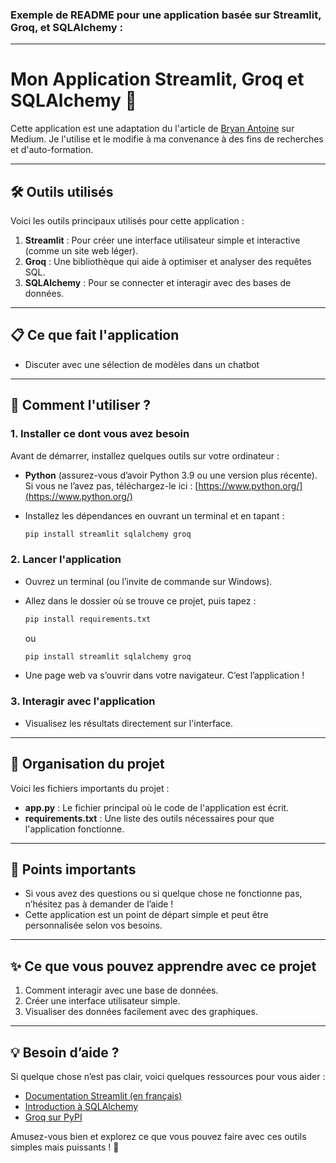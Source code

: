 ### Exemple de README pour une application basée sur **Streamlit**, **Groq**, et **SQLAlchemy** :

---

# **Mon Application Streamlit, Groq et SQLAlchemy 🚀**

Cette application est une adaptation du l'article de [Bryan Antoine](https://medium.com/@b.antoine.se/building-a-custom-chatbot-a-streamlit-guide-to-ai-conversations-4ef524f0ea3f) sur Medium. Je l'utilise et le modifie à ma convenance à des fins de recherches et d'auto-formation.

---

## **🛠 Outils utilisés**
Voici les outils principaux utilisés pour cette application :
1. **Streamlit** : Pour créer une interface utilisateur simple et interactive (comme un site web léger).
2. **Groq** : Une bibliothèque qui aide à optimiser et analyser des requêtes SQL.
3. **SQLAlchemy** : Pour se connecter et interagir avec des bases de données.

---

## **📋 Ce que fait l'application**
- Discuter avec une sélection de modèles dans un chatbot

---

## **🚀 Comment l'utiliser ?**
### 1. **Installer ce dont vous avez besoin**
Avant de démarrer, installez quelques outils sur votre ordinateur :
- **Python** (assurez-vous d’avoir Python 3.9 ou une version plus récente).  
  Si vous ne l’avez pas, téléchargez-le ici : [https://www.python.org/](https://www.python.org/)

- Installez les dépendances en ouvrant un terminal et en tapant :
  ```bash
  pip install streamlit sqlalchemy groq
  ```

### 2. **Lancer l'application**
- Ouvrez un terminal (ou l’invite de commande sur Windows).
- Allez dans le dossier où se trouve ce projet, puis tapez :
  ```bash
  pip install requirements.txt
  ```
  ou
  ```bash
  pip install streamlit sqlalchemy groq
  ```

- Une page web va s’ouvrir dans votre navigateur. C’est l’application !

### 3. **Interagir avec l'application**
- Visualisez les résultats directement sur l'interface.

---

## **📂 Organisation du projet**
Voici les fichiers importants du projet :
- **app.py** : Le fichier principal où le code de l'application est écrit.
- **requirements.txt** : Une liste des outils nécessaires pour que l'application fonctionne.

---

## **📢 Points importants**
- Si vous avez des questions ou si quelque chose ne fonctionne pas, n’hésitez pas à demander de l’aide !
- Cette application est un point de départ simple et peut être personnalisée selon vos besoins.

---

## **✨ Ce que vous pouvez apprendre avec ce projet**
1. Comment interagir avec une base de données.
2. Créer une interface utilisateur simple.
3. Visualiser des données facilement avec des graphiques.

---

## **💡 Besoin d’aide ?**
Si quelque chose n’est pas clair, voici quelques ressources pour vous aider :
- [Documentation Streamlit (en français)](https://docs.streamlit.io/)
- [Introduction à SQLAlchemy](https://docs.sqlalchemy.org/)
- [Groq sur PyPI](https://pypi.org/project/groq/)

Amusez-vous bien et explorez ce que vous pouvez faire avec ces outils simples mais puissants ! 🎉
